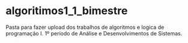 # algoritimos1_1_bimestre
Pasta para fazer upload dos trabalhos de algoritmos e logica de programação I. 1º período de Análise e Desenvolvimentos de Sistemas.
